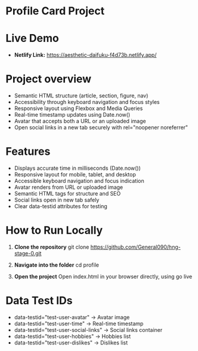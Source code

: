 # Profile Card Project

# Live Demo
- **Netlify Link:** https://aesthetic-daifuku-f4d73b.netlify.app/  


# Project overview
- Semantic HTML structure (article, section, figure, nav)  
- Accessibility through keyboard navigation and focus styles 
- Responsive layout using Flexbox and Media Queries 
- Real-time timestamp updates using Date.now() 
- Avatar that accepts both a URL or an uploaded image
- Open social links in a new tab securely with rel="noopener noreferrer"


# Features
- Displays accurate time in milliseconds (Date.now())
- Responsive layout for mobile, tablet, and desktop
- Accessible keyboard navigation and focus indication
- Avatar renders from URL or uploaded image
- Semantic HTML tags for structure and SEO
- Social links open in new tab safely
- Clear data-testid attributes for testing


# How to Run Locally

1. **Clone the repository**
   git clone https://github.com/General090/hng-stage-0.git

2. **Navigate into the folder**
   cd profile 

3. **Open the project**
   Open index.html in your browser directly, using go live 


# Data Test IDs

- data-testid="test-user-avatar" → Avatar image
- data-testid="test-user-time" → Real-time timestamp
- data-testid="test-user-social-links" → Social links container
- data-testid="test-user-hobbies" → Hobbies list
- data-testid="test-user-dislikes" → Dislikes list
